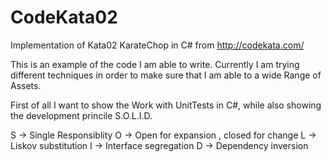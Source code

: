 # CodeKata02
Implementation of Kata02 KarateChop in C#  from http://codekata.com/ 

This is an example of the code I am able to write. Currently I am trying different techniques in order to make sure that I am able to a wide Range of Assets.

First of all I want to show the Work with UnitTests in C#, while also showing the development princile S.O.L.I.D.

S -> Single Responsiblity
O -> Open for expansion , closed for change
L -> Liskov substitution 
I -> Interface segregation 
D -> Dependency inversion
